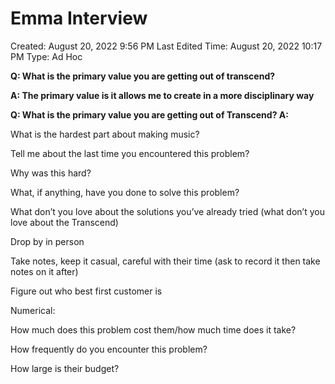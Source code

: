 # Emma Interview

Created: August 20, 2022 9:56 PM
Last Edited Time: August 20, 2022 10:17 PM
Type: Ad Hoc

**Q: What is the primary value you are getting out of transcend?**

**A: The primary value is it allows me to create in a more disciplinary way**

**Q: What is the primary value you are getting out of Transcend?
A:** 

What is the hardest part about making music?

Tell me about the last time you encountered this problem?

Why was this hard?

What, if anything, have you done to solve this problem?

What don’t you love about the solutions you’ve already tried (what don’t you love about the Transcend)

Drop by in person

Take notes, keep it casual, careful with their time (ask to record it then take notes on it after)

Figure out who best first customer is

Numerical:

How much does this problem cost them/how much time does it take?

How frequently do you encounter this problem?

How large is their budget?